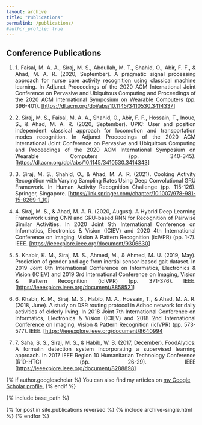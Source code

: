 ```yaml
---
layout: archive
title: "Publications"
permalink: /publications/
#author_profile: true
---
```


<H2>Conference Publications</H2>

<ol>
<li><p align="justify">1. Faisal, M. A. A., Siraj, M. S., Abdullah, M. T., Shahid, O., Abir, F. F., & Ahad, M. A. R. (2020, September). A pragmatic signal processing approach for nurse care activity recognition using classical machine learning. In Adjunct Proceedings of the 2020 ACM International Joint Conference on Pervasive and Ubiquitous Computing and Proceedings of the 2020 ACM International Symposium on Wearable Computers (pp. 396-401). [<a href = "https://dl.acm.org/doi/abs/10.1145/3410530.3414337" target="_blank">https://dl.acm.org/doi/abs/10.1145/3410530.3414337</a>]</p></li>
<li><p align="justify">2. Siraj, M. S., Faisal, M. A. A., Shahid, O., Abir, F. F., Hossain, T., Inoue, S., & Ahad, M. A. R. (2020, September). UPIC: User and position independent classical approach for locomotion and transportation modes recognition. In Adjunct Proceedings of the 2020 ACM International Joint Conference on Pervasive and Ubiquitous Computing and Proceedings of the 2020 ACM International Symposium on Wearable Computers (pp. 340-345). [<a href = "https://dl.acm.org/doi/abs/10.1145/3410530.3414343" target="_blank">https://dl.acm.org/doi/abs/10.1145/3410530.3414343</a>]</p></li> 
<li><p align="justify">3. Siraj, M. S., Shahid, O., & Ahad, M. A. R. (2021). Cooking Activity Recognition with Varying Sampling Rates Using Deep Convolutional GRU Framework. In Human Activity Recognition Challenge (pp. 115-126). Springer, Singapore. [<a href = "https://link.springer.com/chapter/10.1007/978-981-15-8269-1_10" target="_blank">https://link.springer.com/chapter/10.1007/978-981-15-8269-1_10</a>]</p></li>
<li><p align="justify">4. Siraj, M. S., & Ahad, M. A. R. (2020, August). A Hybrid Deep Learning Framework using CNN and GRU-based RNN for Recognition of Pairwise Similar Activities. In 2020 Joint 9th International Conference on Informatics, Electronics & Vision (ICIEV) and 2020 4th International Conference on Imaging, Vision & Pattern Recognition (icIVPR) (pp. 1-7). IEEE. [<a href = "https://ieeexplore.ieee.org/document/9306630" target="_blank">https://ieeexplore.ieee.org/document/9306630</a>]</p></li>
<li><p align="justify">5. Khabir, K. M., Siraj, M. S., Ahmed, M., & Ahmed, M. U. (2019, May). Prediction of gender and age from inertial sensor-based gait dataset. In 2019 Joint 8th International Conference on Informatics, Electronics & Vision (ICIEV) and 2019 3rd International Conference on Imaging, Vision & Pattern Recognition (icIVPR) (pp. 371-376). IEEE. [<a href = "https://ieeexplore.ieee.org/document/8858521" target="_blank">https://ieeexplore.ieee.org/document/8858521</a>]</p></li> 
<li><p align="justify">6. Khabir, K. M., Siraj, M. S., Habib, M. A., Hossain, T., & Ahad, M. A. R. (2018, June). A study on DSR routing protocol in Adhoc network for daily activities of elderly living. In 2018 Joint 7th International Conference on Informatics, Electronics & Vision (ICIEV) and 2018 2nd International Conference on Imaging, Vision & Pattern Recognition (icIVPR) (pp. 573-577). IEEE. [<a href = "https://ieeexplore.ieee.org/document/8640994" target="_blank">https://ieeexplore.ieee.org/document/8640994</a></p></li>
<li><p align="justify">7. Saha, S. S., Siraj, M. S., & Habib, W. B. (2017, December). FoodAlytics: A formalin detection system incorporating a supervised learning approach. In 2017 IEEE Region 10 Humanitarian Technology Conference (R10-HTC) (pp. 26-29). IEEE [<a href = "https://ieeexplore.ieee.org/document/8288898" target="_blank">https://ieeexplore.ieee.org/document/8288898</a>]</p></li>
</ol>

{% if author.googlescholar %}
  You can also find my articles on <u><a href="{{author.googlescholar}}">my Google Scholar profile</a>.</u>
{% endif %}

{% include base_path %}

{% for post in site.publications reversed %}
  {% include archive-single.html %}
{% endfor %}

